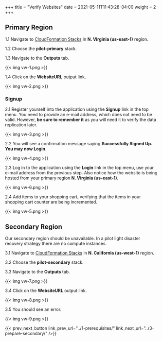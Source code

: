 +++
title = "Verify Websites"
date =  2021-05-11T11:43:28-04:00
weight = 2
+++

## Primary Region

1.1 Navigate to  [CloudFormation Stacks](https://console.aws.amazon.com/cloudformation/home?region=us-east-1#/stacks/) in **N. Virginia (us-east-1)** region.

1.2 Choose the **pilot-primary** stack.

1.3 Navigate to the **Outputs** tab.

{{< img vw-1.png >}}

1.4 Click on the **WebsiteURL** output link.

{{< img vw-2.png >}}

### Signup

2.1 Register yourself into the application using the **Signup** link in the top menu. You need to provide an e-mail address, which does not need to be valid. However, **be sure to remember it** as you will need it to verify the data replication later.

{{< img vw-3.png >}}

2.2 You will see a confirmation message saying **Successfully Signed Up. You may now Login**.

{{< img vw-4.png >}}

2.3 Log in to the application using the **Login** link in the top menu, use your e-mail address from the previous step.  Also notice how the website is being hosted from your primary region **N. Virginia (us-east-1)**.

{{< img vw-6.png >}}

2.4 Add items to your shopping cart, verifying that the items in your shopping cart counter are being incremented.

{{< img vw-5.png >}}

## Secondary Region

Our secondary region should be unavailable. In a pilot light disaster recovery strategy there are no compute instances.

3.1 Navigate to  [CloudFormation Stacks](https://console.aws.amazon.com/cloudformation/home?region=us-west-1#/stacks/) in **N. California (us-west-1)** region.

3.2 Choose the **pilot-secondary** stack.

3.3 Navigate to the **Outputs** tab.

{{< img vw-7.png >}}

3.4 Click on the **WebsiteURL** output link. 

{{< img vw-8.png >}}

3.5 You should see an error.

{{< img vw-9.png >}}

{{< prev_next_button link_prev_url="../1-prerequisites/" link_next_url="../3-prepare-secondary/" />}}
